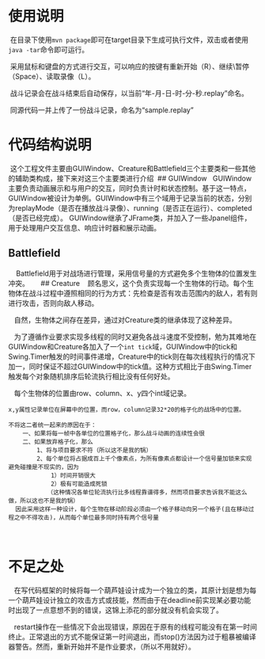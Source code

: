 # 使用说明
  在目录下使用`mvn package`即可在target目录下生成可执行文件，双击或者使用`java -tar`命令即可运行。
  
  采用鼠标和键盘的方式进行交互，可以响应的按键有重新开始（R）、继续\暂停（Space）、读取录像（L）。
  
  战斗记录会在战斗结束后自动保存，以当前“年-月-日-时-分-秒.replay”命名。
  
  同源代码一并上传了一份战斗记录，命名为“sample.replay”

# 代码结构说明
  这个工程文件主要由GUIWindow、Creature和Battlefield三个主要类和一些其他的辅助类构成，接下来对这三个主要类进行介绍
  ## GUIWindow
    GUIWindow主要负责动画展示和与用户的交互，同时负责计时和状态控制。基于这一特点，GUIWindow被设计为单例。GUIWindow中有三个域用于记录当前的状态，分别为replayMode（是否在播放战斗录像）、running（是否正在运行）、completed（是否已经完成）。 GUIWindow继承了JFrame类，并加入了一些Jpanel组件，用于处理用户交互信息、响应计时器和展示动画。
    
  ## Battlefield
     Battlefield用于对战场进行管理，采用信号量的方式避免多个生物体的位置发生冲突。
     
  ## Creature
    顾名思义，这个负责实现每一个生物体的行动。每个生物体在战斗过程中遵照相同的行为方式：先检查是否有攻击范围内的敌人，若有则进行攻击，否则向敌人移动。
    
    自然，生物体之间存在差异，通过对Creature类的继承体现了这种差异。
    
    为了遵循作业要求实现多线程的同时又避免各战斗速度不受控制，勉为其难地在GUIWindow和Creature各加入了一个`int tick`域，GUIWindow中的tick和Swing.Timer触发的时间事件递增，Creature中的tick则在每次线程执行的情况下加一，同时保证不超过GUIWindow中的tick值。这种方式相比于由Swing.Timer触发每个对象随机排序后轮流执行相比没有任何好处。
    
    每个生物体的位置由row、column、x、y四个int域记录。
    
    x,y属性记录单位在屏幕中的位置，而row，column记录32*20的格子化的战场中的位置。
    
    不将这二者统一起来的原因在于：
        一、如果将每一帧中各单位的位置格子化，那么战斗动画的连续性会很
        二、如果放弃格子化，那么
            1、将与项目要求不符（所以这不是我的锅）
            2、每个单位将占据成百上千个像素点，为所有像素点都设计一个信号量加锁来实现避免碰撞是不现实的，因为
                1）时间开销很大
                2）极有可能造成死锁      
               （这种情况各单位轮流执行比多线程靠谱得多，然而项目要求告诉我不能这么做，所以这也不是我的锅）
      因此采用这样一种设计，每个生物在移动阶段必须由一个格子移动向另一个格子(且在移动过程之中不得攻击)，从而每个单位最多同时持有两个信号量
     

     
# 不足之处
    在写代码框架的时候将每一个葫芦娃设计成为一个独立的类，其原计划是想为每一个葫芦娃设计独立的攻击方式或技能，然而由于在deadline前实现某必要功能时出现了一点意想不到的错误，这锦上添花的部分就没有机会实现了。
    
    restart操作在一些情况下会出现错误，原因在于原有的线程可能没有在第一时间终止。正常退出的方式不能保证第一时间退出，而stop()方法因为过于粗暴被编译器警告。然而，重新开始并不是作业要求，（所以不用就好）。
    

